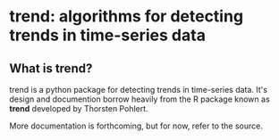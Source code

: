 trend: algorithms for detecting trends in time-series data
==========================================================

What is trend?
---------------
trend is a python package for detecting trends in time-series data.
It's design and documention borrow heavily from the R package known as
**trend** developed by Thorsten Pohlert.


More documentation is forthcoming, but for now, refer to the source.
